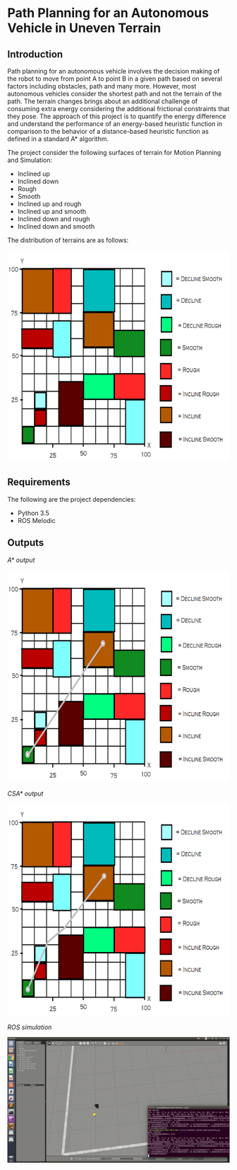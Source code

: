 # Path Planning for an Autonomous Vehicle in Uneven Terrain

## Introduction

Path planning for an autonomous vehicle involves the decision making of the robot to move from point A to point B in a given path based on several factors including 
obstacles, path and many more. However, most autonomous vehicles consider the shortest path and not the terrain of the path. The terrain changes brings about an 
additional challenge of consuming extra energy considering the additional frictional constraints that they pose. The approach of this project is to quantify the 
energy difference and understand the performance of an energy-based heuristic function in comparison to the behavior of a distance-based heuristic function as 
defined in a standard A* algorithm.

The project consider the following surfaces of terrain for Motion Planning and Simulation:

- Inclined up
- Inclined down
- Rough 
- Smooth
- Inclined up and rough 
- Inclined up and smooth 
- Inclined down and rough 
- Inclined down and smooth

The distribution of terrains are as follows:

<img src="simulation/terrains.png" width="640" height="480">

## Requirements

The following are the project dependencies:
- Python 3.5
- ROS Melodic

## Outputs
<p>
    <em>A* output</em>
</p>

<p>
    <img src="simulation/astar.png" width="640" height="480"alt>
</p>



<p>
    <em>CSA* output</em>
</p>

<p>
    <img src="simulation/csastar.png" width="640" height="480"alt>
    
</p>

<p>
    <em>ROS simulation</em>
</p>


<p>
    <img src="simulation/uneven.gif" alt>
</p>

